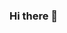 ### Hi there 👋



<!--
![imagem](https://www.logolynx.com/images/logolynx/90/907110d10f755cce87889028959eabc0.jpeg)
Essa imagem acima ficou muito grande, tenho que redimencioná-la.

**TenissonPaiva/TenissonPaiva** is a ✨ _special_ ✨ repository because its `README.md` (this file) appears on your GitHub profile.

Here are some ideas to get you started:
Ainda a modificar
- 🔭 I’m currently working on ...
- 🌱 I’m currently learning ...
- 👯 I’m looking to collaborate on ...
- 🤔 I’m looking for help with ...
- 💬 Ask me about ...
- 📫 How to reach me: ...
- 😄 Pronouns: ...
- ⚡ Fun fact: ...
-->
